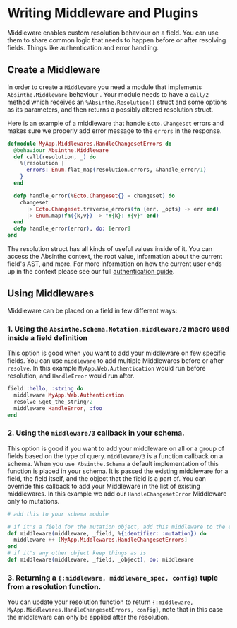 # Writing Middleware and Plugins

Middleware enables custom resolution behaviour on a field. You can use them to share common logic that needs to happen before or after resolving fields. Things like authentication and error handling.

## Create a Middleware
In order to create a `Middleware` you need a module that implements `Absinthe.Middleware` behaviour . Your module needs to have a `call/2` method which receives an `%Absinthe.Resolution{}` struct and some options as its parameters, and then returns a possibly altered resolution struct.

Here is an example of a middleware that handle `Ecto.Changeset` errors and makes sure we properly add error message to the `errors` in the response.

```elixir
defmodule MyApp.Middlewares.HandleChangesetErrors do
  @behaviour Absinthe.Middleware
  def call(resolution, _) do
    %{resolution |
      errors: Enum.flat_map(resolution.errors, &handle_error/1)
    }
  end

  defp handle_error(%Ecto.Changeset{} = changeset) do
    changeset
      |> Ecto.Changeset.traverse_errors(fn {err, _opts} -> err end)
      |> Enum.map(fn({k,v}) -> "#{k}: #{v}" end)
  end
  defp handle_error(error), do: [error]
end
```

The resolution struct has all kinds of useful values inside of it. You can access the Absinthe context, the root value, information about the current field's AST, and more. For more information on how the current user ends up in the context please see our full [authentication guide](context-and-authentication.html).

## Using Middlewares
Middleware can be placed on a field in few different ways:

### 1. Using the `Absinthe.Schema.Notation.middleware/2` macro used inside a field definition
This option is good when you want to add your middleware on few specific fields. You can use `middleware` to add multiple Middlewares before or after `resolve`. In this example `MyApp.Web.Authentication` would run before resolution, and `HandleError` would run after.

```elixir
field :hello, :string do
  middleware MyApp.Web.Authentication
  resolve &get_the_string/2
  middleware HandleError, :foo
end
```

### 2. Using the `middleware/3` callback in your schema.
This option is good if you want to add your middleware on all or a group of fields based on the type of query. `middleware/3` is a function callback on a schema. When you `use Absinthe.Schema` a default implementation of this function is placed in your schema. It is passed the existing middleware for a field, the field itself, and the object that the field is a part of.
You can override this callback to add your Middleware in the list of existing middlewares. In this example we add our `HandleChangesetError` Middleware only to mutations.

```elixir
# add this to your schema module

# if it's a field for the mutation object, add this middleware to the end
def middleware(middleware, _field, %{identifier: :mutation}) do
  middleware ++ [MyApp.Middlewares.HandleChangesetErrors]
end
# if it's any other object keep things as is
def middleware(middleware, _field, _object), do: middleware
```

### 3. Returning a `{:middleware, middleware_spec, config}` tuple from a resolution function.
You can update your resolution function to return `{:middleware, MyApp.Middlewares.HandleChangesetErrors, config}`, note that in this case the middleware can only be applied after the resolution.
